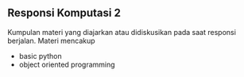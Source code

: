 ## Responsi Komputasi 2
Kumpulan materi yang diajarkan atau didiskusikan pada saat responsi berjalan.
Materi mencakup
- basic python
- object oriented programming